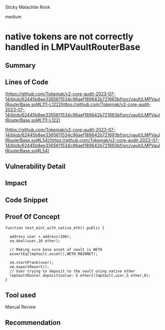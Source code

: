 Sticky Malachite Rook

medium

# native tokens are not correctly handled in LMPVaultRouterBase
## Summary

## Lines of Code

[https://github.com/Tokemak/v2-core-audit-2023-07-14/blob/62445b8ee3365611534c96aef189642b721693bf/src/vault/LMPVaultRouterBase.sol#L111-L122](https://github.com/Tokemak/v2-core-audit-2023-07-14/blob/62445b8ee3365611534c96aef189642b721693bf/src/vault/LMPVaultRouterBase.sol#L111-L122)

[https://github.com/Tokemak/v2-core-audit-2023-07-14/blob/62445b8ee3365611534c96aef189642b721693bf/src/vault/LMPVaultRouterBase.sol#L54](https://github.com/Tokemak/v2-core-audit-2023-07-14/blob/62445b8ee3365611534c96aef189642b721693bf/src/vault/LMPVaultRouterBase.sol#L54)

## Vulnerability Detail

## Impact

## Code Snippet

## Proof Of Concept 
```solidity
function test_mint_with_native_eth() public {

  address user = address(100);
  vm.deal(user,10 ether);

  // Making sure base asset of vault is WETH
  assertEq(lmpVault.asset(),WETH_MAINNET);

  vm.startPrank(user);
  vm.expectRevert();
  // User trying to deposit to the vault using native ether
  lmpVaultRouter.deposit{value: 5 ether}(lmpVault,user,5 ether,0);
}
```

## Tool used

Manual Review

## Recommendation
